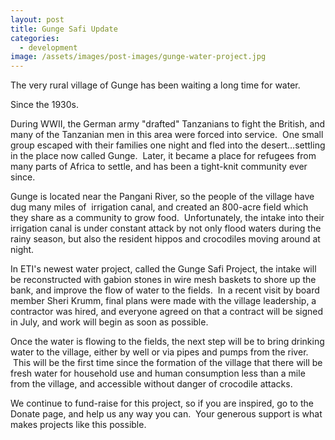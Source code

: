 ```yaml
---
layout: post
title: Gunge Safi Update
categories:
  - development
image: /assets/images/post-images/gunge-water-project.jpg
---
```


The very rural village of Gunge has been waiting a long time for water.

Since the 1930s.

During WWII, the German army "drafted" Tanzanians to fight the British, and many of the Tanzanian men in this area were forced into service. &nbsp;One small group escaped with their families one night and fled into the desert…settling in the place now called Gunge. &nbsp;Later, it became a place for refugees from many parts of Africa to settle, and has been a tight-knit community ever since.

Gunge is located near the Pangani River, so the people of the village have dug many miles of &nbsp;irrigation canal, and created an 800-acre field which they share as a community to grow food. &nbsp;Unfortunately, the intake into their irrigation canal is under constant attack by not only flood waters during the rainy season, but also the resident hippos and crocodiles moving around at night.

In ETI's newest water project, called the Gunge Safi Project, the intake will be reconstructed with gabion stones in wire mesh baskets to shore up the bank, and improve the flow of water to the fields. &nbsp;In a recent visit by board member Sheri Krumm, final plans were made with the village leadership, a contractor was hired, and everyone agreed on that a contract will be signed in July, and work will begin as soon as possible.

Once the water is flowing to the fields, the next step will be to bring drinking water to the village, either by well or via pipes and pumps from the river. &nbsp;This will be the first time since the formation of the village that there will be fresh water for household use and human consumption less than a mile from the village, and accessible without danger of crocodile attacks.

We continue to fund-raise for this project, so if you are inspired, go to the Donate page, and help us any way you can. &nbsp;Your generous support is what makes projects like this possible.